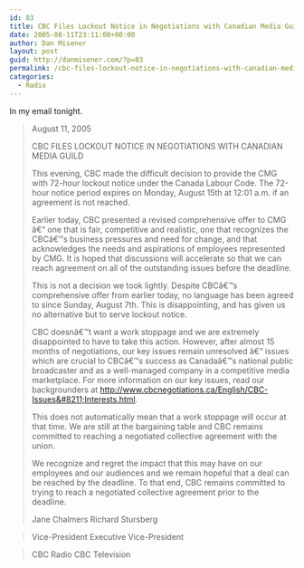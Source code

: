 ```yaml
---
id: 83
title: CBC Files Lockout Notice in Negotiations with Canadian Media Guild
date: 2005-08-11T23:11:00+00:00
author: Dan Misener
layout: post
guid: http://danmisener.com/?p=83
permalink: /cbc-files-lockout-notice-in-negotiations-with-canadian-media-guild/
categories:
  - Radio
---
```

In my email tonight.

> August 11, 2005
> 
> CBC FILES LOCKOUT NOTICE IN NEGOTIATIONS WITH CANADIAN MEDIA GUILD
> 
> This evening, CBC made the difficult decision to provide the CMG with 72-hour lockout notice under the Canada Labour Code. The 72-hour notice period expires on Monday, August 15th at 12:01 a.m. if an agreement is not reached.
> 
> Earlier today, CBC presented a revised comprehensive offer to CMG â€“ one that is fair, competitive and realistic, one that recognizes the CBCâ€™s business pressures and need for change, and that acknowledges the needs and aspirations of employees represented by CMG. It is hoped that discussions will accelerate so that we can reach agreement on all of the outstanding issues before the deadline.
> 
> This is not a decision we took lightly. Despite CBCâ€™s comprehensive offer from earlier today, no language has been agreed to since Sunday, August 7th. This is disappointing, and has given us no alternative but to serve lockout notice.
> 
> CBC doesnâ€™t want a work stoppage and we are extremely disappointed to have to take this action. However, after almost 15 months of negotiations, our key issues remain unresolved â€“ issues which are crucial to CBCâ€™s success as Canadaâ€™s national public broadcaster and as a well-managed company in a competitive media marketplace. For more information on our key issues, read our backgrounders at http://www.cbcnegotiations.ca/English/CBC-Issues&#8211;Interests.html.
> 
> This does not automatically mean that a work stoppage will occur at that time. We are still at the bargaining table and CBC remains committed to reaching a negotiated collective agreement with the union.
> 
> We recognize and regret the impact that this may have on our employees and our audiences and we remain hopeful that a deal can be reached by the deadline. To that end, CBC remains committed to trying to reach a negotiated collective agreement prior to the deadline.
> 
> Jane Chalmers Richard Stursberg
  
> Vice-President Executive Vice-President
  
> CBC Radio CBC Television